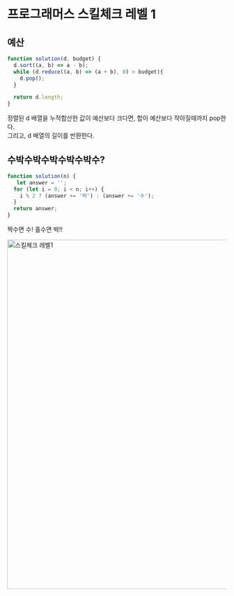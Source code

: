 # 프로그래머스 스킬체크 레벨 1  

## 예산  
```js
function solution(d, budget) {
  d.sort((a, b) => a - b);
  while (d.reduce((a, b) => (a + b), 0) > budget){
    d.pop();
  } 

  return d.length;
}
```
정렬된 d 배열을 누적합산한 값이 예산보다 크다면, 합이 예산보다 작아질때까지 pop한다.  
그리고, d 배열의 길이를 반환한다.  


## 수박수박수박수박수박수?

```js
function solution(n) {
   let answer = '';
  for (let i = 0; i < n; i++) {
    i % 2 ? (answer += '박') : (answer += '수');
  }
  return answer;
}
```
짝수면 수! 홀수면 박!!  

<img width="800" alt="스킬체크 레벨1" src="https://user-images.githubusercontent.com/61978339/103207896-cbc0a000-4942-11eb-9336-2475a9e0344f.png">  
